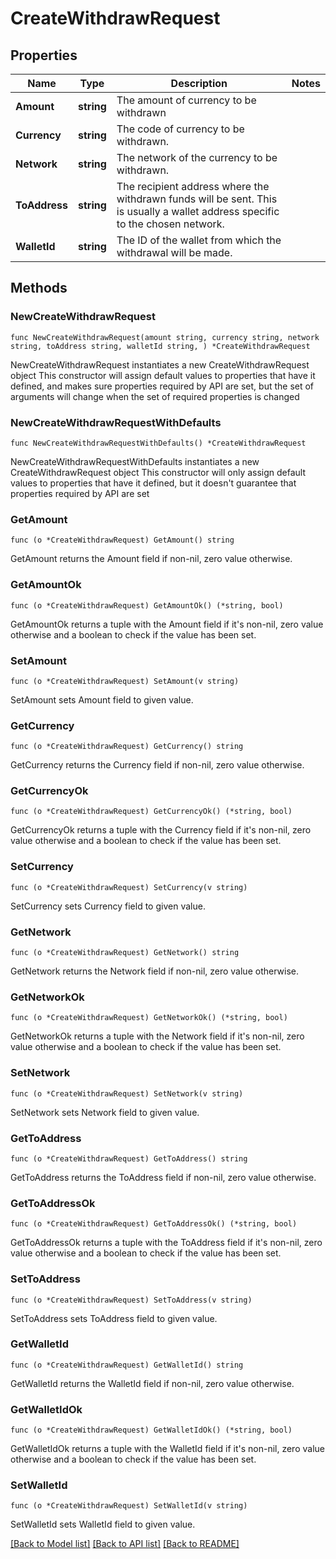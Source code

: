 # CreateWithdrawRequest

## Properties

Name | Type | Description | Notes
------------ | ------------- | ------------- | -------------
**Amount** | **string** | The amount of currency to be withdrawn | 
**Currency** | **string** | The code of currency to be withdrawn. | 
**Network** | **string** | The network of the currency to be withdrawn. | 
**ToAddress** | **string** | The recipient address where the withdrawn funds will be sent. This is usually a wallet address specific to the chosen network. | 
**WalletId** | **string** | The ID of the wallet from which the withdrawal will be made. | 

## Methods

### NewCreateWithdrawRequest

`func NewCreateWithdrawRequest(amount string, currency string, network string, toAddress string, walletId string, ) *CreateWithdrawRequest`

NewCreateWithdrawRequest instantiates a new CreateWithdrawRequest object
This constructor will assign default values to properties that have it defined,
and makes sure properties required by API are set, but the set of arguments
will change when the set of required properties is changed

### NewCreateWithdrawRequestWithDefaults

`func NewCreateWithdrawRequestWithDefaults() *CreateWithdrawRequest`

NewCreateWithdrawRequestWithDefaults instantiates a new CreateWithdrawRequest object
This constructor will only assign default values to properties that have it defined,
but it doesn't guarantee that properties required by API are set

### GetAmount

`func (o *CreateWithdrawRequest) GetAmount() string`

GetAmount returns the Amount field if non-nil, zero value otherwise.

### GetAmountOk

`func (o *CreateWithdrawRequest) GetAmountOk() (*string, bool)`

GetAmountOk returns a tuple with the Amount field if it's non-nil, zero value otherwise
and a boolean to check if the value has been set.

### SetAmount

`func (o *CreateWithdrawRequest) SetAmount(v string)`

SetAmount sets Amount field to given value.


### GetCurrency

`func (o *CreateWithdrawRequest) GetCurrency() string`

GetCurrency returns the Currency field if non-nil, zero value otherwise.

### GetCurrencyOk

`func (o *CreateWithdrawRequest) GetCurrencyOk() (*string, bool)`

GetCurrencyOk returns a tuple with the Currency field if it's non-nil, zero value otherwise
and a boolean to check if the value has been set.

### SetCurrency

`func (o *CreateWithdrawRequest) SetCurrency(v string)`

SetCurrency sets Currency field to given value.


### GetNetwork

`func (o *CreateWithdrawRequest) GetNetwork() string`

GetNetwork returns the Network field if non-nil, zero value otherwise.

### GetNetworkOk

`func (o *CreateWithdrawRequest) GetNetworkOk() (*string, bool)`

GetNetworkOk returns a tuple with the Network field if it's non-nil, zero value otherwise
and a boolean to check if the value has been set.

### SetNetwork

`func (o *CreateWithdrawRequest) SetNetwork(v string)`

SetNetwork sets Network field to given value.


### GetToAddress

`func (o *CreateWithdrawRequest) GetToAddress() string`

GetToAddress returns the ToAddress field if non-nil, zero value otherwise.

### GetToAddressOk

`func (o *CreateWithdrawRequest) GetToAddressOk() (*string, bool)`

GetToAddressOk returns a tuple with the ToAddress field if it's non-nil, zero value otherwise
and a boolean to check if the value has been set.

### SetToAddress

`func (o *CreateWithdrawRequest) SetToAddress(v string)`

SetToAddress sets ToAddress field to given value.


### GetWalletId

`func (o *CreateWithdrawRequest) GetWalletId() string`

GetWalletId returns the WalletId field if non-nil, zero value otherwise.

### GetWalletIdOk

`func (o *CreateWithdrawRequest) GetWalletIdOk() (*string, bool)`

GetWalletIdOk returns a tuple with the WalletId field if it's non-nil, zero value otherwise
and a boolean to check if the value has been set.

### SetWalletId

`func (o *CreateWithdrawRequest) SetWalletId(v string)`

SetWalletId sets WalletId field to given value.



[[Back to Model list]](../README.md#documentation-for-models) [[Back to API list]](../README.md#documentation-for-api-endpoints) [[Back to README]](../README.md)


